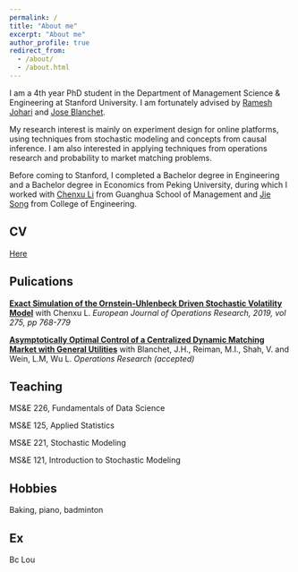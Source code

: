 ```yaml
---
permalink: /
title: "About me"
excerpt: "About me"
author_profile: true
redirect_from: 
  - /about/
  - /about.html
---
```


I am a 4th year PhD student in the Department of Management Science & Engineering at Stanford University. I am fortunately advised by [Ramesh Johari](http://web.stanford.edu/~rjohari/) and [Jose Blanchet](https://web.stanford.edu/~jblanche/).

My research interest is mainly on experiment design for online platforms, using techniques from stochastic modeling and concepts from causal inference. I am also interested in applying techniques from operations research and probability to market matching problems.

Before coming to Stanford, I completed a Bachelor degree in Engineering and a Bachelor degree in Economics from Peking University, during which I worked with [Chenxu Li](https://en.gsm.pku.edu.cn/conjsxq.jsp?urltype=tree.TreeTempUrl&wbtreeid=1099&user_id=cxli) from Guanghua School of Management and [Jie Song](https://en.coe.pku.edu.cn/faculty/facultyaz/891230.htm) from College of Engineering.

CV
------
[Here](https://linjiawu.github.io/files/Linjia_CV.pdf)


Pulications
------
[<b>Exact Simulation of the Ornstein-Uhlenbeck Driven Stochastic Volatility Model</b>](https://www.sciencedirect.com/science/article/pii/S0377221718309986) with Chenxu L. <i>European Journal of Operations Research, 2019, vol 275, pp 768-779</i>


[<b>Asymptotically Optimal Control of a Centralized Dynamic Matching Market with General Utilities</b>](https://arxiv.org/abs/2002.03205) with Blanchet, J.H., Reiman, M.I., Shah, V. and Wein, L.M, Wu L. <i>Operations Research (accepted)</i>


Teaching
------
MS&E 226, Fundamentals of Data Science

MS&E 125, Applied Statistics

MS&E 221, Stochastic Modeling

MS&E 121, Introduction to Stochastic Modeling




Hobbies
------
Baking, piano, badminton

Ex
------
Bc Lou
